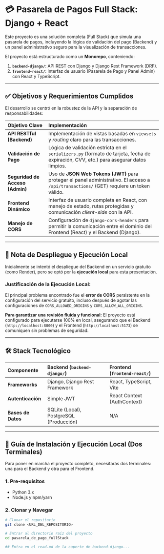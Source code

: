 # 💳 Pasarela de Pagos Full Stack: Django + React

Este proyecto es una solución completa (Full Stack) que simula una pasarela de pagos, incluyendo la lógica de validación del pago (Backend) y un panel administrativo seguro para la visualización de transacciones.

El proyecto está estructurado como un **Monorepo**, conteniendo:
1.  **`backend-django/`**: API REST con Django y Django Rest Framework (DRF).
2.  **`frontend-react/`**: Interfaz de usuario (Pasarela de Pago y Panel Admin) con React y TypeScript.

---

## ✅ Objetivos y Requerimientos Cumplidos

El desarrollo se centró en la robustez de la API y la separación de responsabilidades:

| Objetivo Clave | Implementación |
| :--- | :--- |
| **API RESTful (Backend)** | Implementación de vistas basadas en `viewsets` y *routing* claro para las transacciones. |
| **Validación de Pago** | Lógica de validación estricta en el `serializers.py` (formato de tarjeta, fecha de expiración, CVV, etc.) para asegurar datos limpios. |
| **Seguridad de Acceso (Admin)** | Uso de **JSON Web Tokens (JWT)** para proteger el panel administrativo. El acceso a `/api/transactions/` (GET) requiere un token válido. |
| **Frontend Dinámico** | Interfaz de usuario completa en React, con manejo de estado, rutas protegidas y comunicación *client-side* con la API. |
| **Manejo de CORS** | Configuración de `django-cors-headers` para permitir la comunicación entre el dominio del Frontend (React) y el Backend (Django). |

---

## 🛑 Nota de Despliegue y Ejecución Local

Inicialmente se intentó el despliegue del Backend en un servicio gratuito (como Render), pero se optó por la **ejecución local** para esta presentación.

### Justificación de la Ejecución Local:

El principal problema encontrado fue el **error de CORS** persistente en la configuración del servicio gratuito, incluso después de agotar las configuraciones de `CORS_ALLOWED_ORIGINS` y `CORS_ALLOW_ALL_ORIGINS`.

**Para garantizar una revisión fluida y funcional:** El proyecto está configurado para ejecutarse 100% en local, asegurando que el Backend (`http://localhost:8000`) y el Frontend (`http://localhost:5173`) se comuniquen sin problemas de seguridad.

---

## 🛠️ Stack Tecnológico

| Componente | Backend (`backend-django/`) | Frontend (`frontend-react/`) |
| :--- | :--- | :--- |
| **Frameworks** | Django, Django Rest Framework | React, TypeScript, Vite |
| **Autenticación** | Simple JWT | React Context (AuthContext) |
| **Bases de Datos** | SQLite (Local), PostgreSQL (Producción) | N/A |

---

## 🚀 Guía de Instalación y Ejecución Local (Dos Terminales)

Para poner en marcha el proyecto completo, necesitarás dos terminales: una para el Backend y otra para el Frontend.

### 1. Pre-requisitos

* Python 3.x
* Node.js y npm/yarn

### 2. Clonar y Navegar

```bash
# Clonar el repositorio
git clone <URL_DEL_REPOSITORIO>

# Entrar al directorio raíz del proyecto
cd pasarela_de_pago_fullStack

## Entra en el read.md de la caperte de backend-django...